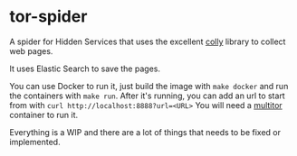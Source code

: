 # tor-spider

A spider for Hidden Services that uses the excellent
[colly](https://github.com/gocolly/colly) library to collect web pages.

It uses Elastic Search to save the pages.

You can use Docker to run it, just build the image with `make docker` and run
the containers with `make run`.
After it's running, you can add an url to start from with `curl
http://localhost:8888?url=<URL>`
You will need a [multitor](https://github.com/evait-security/docker-multitor)
container to run it.

Everything is a WIP and there are a lot of things that needs to be fixed or
implemented.
